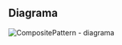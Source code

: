 ## Diagrama

![CompositePattern - diagrama](https://user-images.githubusercontent.com/79637913/204429155-abe53b71-052a-44ba-9131-5129e483984c.png)
